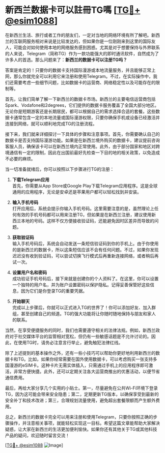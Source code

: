 # 新西兰数据卡可以註冊TG嗎 [[TG💪+ @esim1088](https://t.me/s/esim1088)]

在新西兰生活、旅行或者工作的朋友们，一定对当地的网络环境有所了解吧。新西兰的互联网服务相对来说是比较发达的，但如果你是一位刚刚来到这里的国际友人，可能会对如何使用本地的网络服务感到困惑。尤其是对于想要保持与外界联系的人来说，Telegram（简称TG）作为一款功能强大的即时通讯软件，自然成为了许多人的首选。那么问题来了：**新西兰的数据卡可以注册TG吗？**

答案是肯定的！只要你的数据卡支持国际漫游或本地流量服务，并且能够正常上网，那么你就完全可以利用它来注册和使用Telegram。不过，在实际操作中，我们还需要考虑一些细节问题，比如数据卡的运营商、网络稳定性以及可能存在的限制等。

首先，让我们简单了解一下新西兰的数据卡市场。新西兰的主要电信运营商包括Spark、Vodafone和2degrees，它们提供的数据卡服务覆盖了全国大部分地区。无论你是短期游客还是长期居民，都可以根据自己的需求选择合适的套餐。这些数据卡通常包含一定的本地流量或国际漫游权限，只要你确保手机或设备已经激活并连接到网络，就可以顺利地完成TG的注册流程。

接下来，我们就来详细探讨一下具体的步骤和注意事项。首先，你需要确认自己的数据卡是否支持国际漫游功能。如果是在新西兰境外购买的数据卡，建议提前咨询客服人员，确保该卡可以在新西兰境内正常使用。此外，由于部分国家和地区对跨境通信有一定的限制，因此在出国前最好先检查一下目的地的相关政策，以免造成不必要的麻烦。

当一切准备就绪后，你可以按照以下步骤进行TG的注册：

1. **下载Telegram应用**  
   首先，你需要从App Store或Google Play下载Telegram应用程序。这是全球通用的应用程序，无论是安卓还是苹果用户都可以轻松找到并安装。

2. **输入手机号码**  
   打开应用后，系统会提示你输入手机号码。这里需要注意的是，虽然理论上任何有效的手机号码都可以用来注册TG，但如果是在新西兰注册，建议使用新西兰本地的号码。这样不仅方便接收验证码，还能避免因时区差异而导致的问题。

3. **获取验证码**  
   输入手机号码后，系统会自动发送一条短信验证码到你的手机上。由于你使用的是新西兰的数据卡，所以这条短信应该不会有任何问题。不过，如果你发现迟迟没有收到验证码，可以尝试切换飞行模式后再重新连接网络，或者稍后再试一次。

4. **设置用户名和密码**  
   成功验证手机号码后，接下来就是创建你的个人资料了。在这里，你可以设置一个独特的用户名，并为账户设置密码以保护隐私。记得妥善保管好这些信息，因为它们是你登录TG的重要凭据。

5. **开始聊天**  
   完成以上步骤后，你就可以正式进入TG的世界了！你可以添加好友、加入群组，甚至创建自己的频道。TG的强大功能将让你随时随地保持与朋友和家人的联系。

当然，在享受便捷服务的同时，我们也需要遵守相关的法律法规。例如，新西兰政府对于社交媒体平台的监管相对宽松，但仍有一些敏感话题是不允许讨论的。因此，在使用TG时，请务必注意言行举止，避免触犯法律红线。

除了上述提到的基本操作之外，还有一些小技巧可以帮助你更好地利用新西兰的数据卡和TG。比如，如果你经常需要在国外使用数据卡，可以考虑购买一张支持多国漫游的eSIM卡。这种卡片无需实体插入，只需通过手机上的应用程序即可激活，非常方便快捷。此外，还可以定期关注各大运营商推出的优惠活动，以便节省通信费用。

最后，再给大家分享几个实用的小贴士。第一，尽量避免在公共Wi-Fi环境下登录TG，因为这可能会带来安全隐患；第二，定期更新TG版本，以确保享受到最新的安全补丁和技术改进；第三，合理规划流量使用，避免超出套餐限额而产生额外费用。

总之，新西兰的数据卡完全可以用来注册和使用Telegram，只要你按照正确的步骤操作，并注意相关事项，就能轻松实现这一目标。希望这篇文章能帮助大家解决疑惑，让大家在新西兰的生活更加便利愉快。如果你还有其他关于TG或其他科技产品的疑问，欢迎随时留言交流！

[[TG💪+ @esim1088](https://t.me/s/esim1088) ![Image](https://i.postimg.cc/4NQfJmqS/Snipaste-2025-05-13-00-14-12.png)]